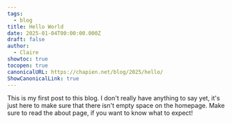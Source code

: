 ```yaml
---
tags:
  - blog
title: Hello World
date: 2025-01-04T00:00:00.000Z
draft: false
author:
  - Claire
showtoc: true
tocopen: true
canonicalURL: https://chapien.net/blog/2025/hello/
ShowCanonicalLink: true
---
```

This is my first post to this blog. I don't really have anything to say yet, it's just here to make sure that there isn't empty space on the homepage. Make sure to read the about page, if you want to know what to expect!
